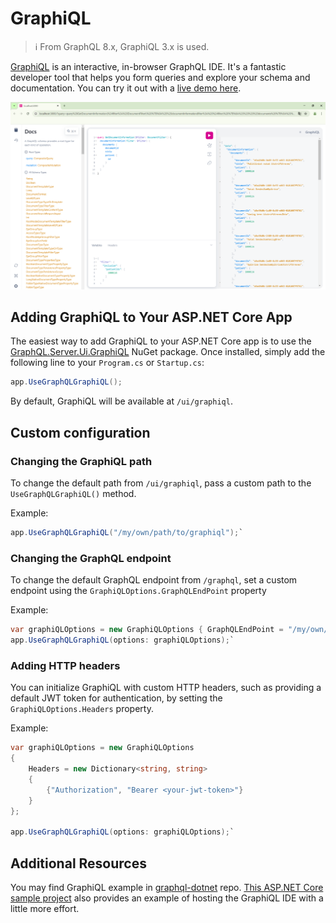 # GraphiQL

> ℹ️ From GraphQL 8.x, GraphiQL 3.x is used.  

[GraphiQL](https://github.com/graphql/graphiql) is an interactive, in-browser GraphQL IDE.
It's a fantastic developer tool that helps you form queries and explore your schema and documentation.
You can try it out with a <a href="https://graphql.github.io/swapi-graphql" target="_blank">live demo here</a>.

![](graphiql.png)

## Adding GraphiQL to Your ASP.NET Core App
The easiest way to add GraphiQL to your ASP.NET Core app is to use the
<a href="https://www.nuget.org/packages/GraphQL.Server.Ui.GraphiQL" target="_blank">GraphQL.Server.Ui.GraphiQL</a> NuGet package.
Once installed, simply add the following line to your `Program.cs` or `Startup.cs`:

```csharp
app.UseGraphQLGraphiQL();
```

By default, GraphiQL will be available at `/ui/graphiql`.

## Custom configuration

### Changing the GraphiQL path
To change the default path from `/ui/graphiql`, pass a custom path to the `UseGraphQLGraphiQL()` method.

Example:
```csharp
app.UseGraphQLGraphiQL("/my/own/path/to/graphiql");`  
```

### Changing the GraphQL endpoint
To change the default GraphQL endpoint from `/graphql`, set a custom endpoint using the `GraphiQLOptions.GraphQLEndPoint` property

Example:
```csharp
var graphiQLOptions = new GraphiQLOptions { GraphQLEndPoint = "/my/own/graphql/endpoint" }
app.UseGraphQLGraphiQL(options: graphiQLOptions);`  
```

### Adding HTTP headers
You can initialize GraphiQL with custom HTTP headers, such as providing a default JWT token for authentication, by setting the `GraphiQLOptions.Headers` property.

Example:
```csharp
var graphiQLOptions = new GraphiQLOptions
{
    Headers = new Dictionary<string, string>
    {
        {"Authorization", "Bearer <your-jwt-token>"}
    }
};

app.UseGraphQLGraphiQL(options: graphiQLOptions);`  
```

## Additional Resources
You may find GraphiQL example in [graphql-dotnet](https://github.com/graphql-dotnet/graphql-dotnet/blob/master/src/GraphQL.Harness/Startup.cs) repo.
[This ASP.NET Core sample project](https://github.com/graphql-dotnet/examples/tree/master/src/AspNetCoreCustom) also provides an example of hosting
the GraphiQL IDE with a little more effort.

